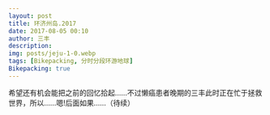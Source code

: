 ```yaml
---
layout: post
title: 环济州岛.2017
date: 2017-08-05 00:10
author: 三丰
description:
img: posts/jeju-1-0.webp
tags: [Bikepacking, 分时分段环游地球]
Bikepacking: true
---
```

希望还有机会能把之前的回忆拾起……不过懒癌患者晚期的三丰此时正在忙于拯救世界，所以……嗯!后面如果……（待续）
